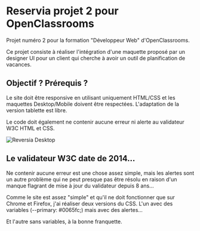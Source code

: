 # Reservia projet 2 pour OpenClassrooms

Projet numéro 2 pour la formation "Développeur Web" d'OpenClassrooms.

Ce projet consiste à réaliser l'intégration d'une maquette proposé par un designer UI pour un client qui cherche à avoir un outil de planification de vacances.

## Objectif ? Prérequis ?

Le site doit être responsive en utilisant uniquement HTML/CSS et les maquettes Desktop/Mobile doivent être respectées. L'adaptation de la version tablette est libre.

Le code doit également ne contenir aucune erreur ni alerte au validateur W3C HTML et CSS.

![Reversia Desktop](/img/Desktop-1.jpg?raw=true "Reversia")

## Le validateur W3C date de 2014...

Ne contenir aucune erreur est une chose assez simple, mais les alertes sont un autre problème qui ne peut presque pas être résolu en raison d'un manque flagrant de mise à jour du validateur depuis 8 ans...

Comme le site est assez "simple" et qu'il ne doit fonctionner que sur Chrome et Firefox, j'ai réaliser deux versions du CSS. L'un avec des variables (--primary: #0065fc;) mais avec des alertes...

Et l'autre sans variables, à la bonne franquette.